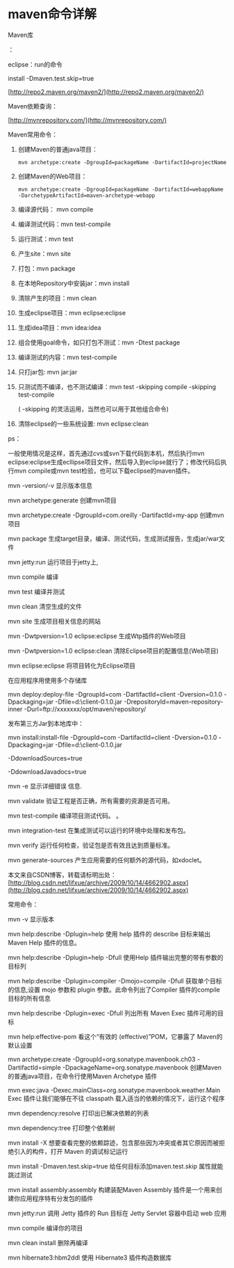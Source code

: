 # maven命令详解

Maven库

：

eclipse：run的命令

install -Dmaven.test.skip=true

[http://repo2.maven.org/maven2/](http://repo2.maven.org/maven2/)

Maven依赖查询：

[http://mvnrepository.com/](http://mvnrepository.com/)

Maven常用命令：

1. 创建Maven的普通java项目：

   `mvn archetype:create -DgroupId=packageName -DartifactId=projectName`

2. 创建Maven的Web项目：

   `mvn archetype:create -DgroupId=packageName -DartifactId=webappName -DarchetypeArtifactId=maven-archetype-webapp`

3. 编译源代码： mvn compile

4. 编译测试代码：mvn test-compile

5. 运行测试：mvn test

6. 产生site：mvn site

7. 打包：mvn package

8. 在本地Repository中安装jar：mvn install

9. 清除产生的项目：mvn clean

10. 生成eclipse项目：mvn eclipse:eclipse

11. 生成idea项目：mvn idea:idea

12. 组合使用goal命令，如只打包不测试：mvn -Dtest package

13. 编译测试的内容：mvn test-compile

14. 只打jar包: mvn jar:jar

15. 只测试而不编译，也不测试编译：mvn test -skipping compile -skipping test-compile

    \( -skipping 的灵活运用，当然也可以用于其他组合命令\)

16. 清除eclipse的一些系统设置:  mvn eclipse:clean

ps：

一般使用情况是这样，首先通过cvs或svn下载代码到本机，然后执行mvn eclipse:eclipse生成ecllipse项目文件，然后导入到eclipse就行了；修改代码后执行mvn compile或mvn test检验，也可以下载eclipse的maven插件。

mvn -version/-v  显示版本信息

mvn archetype:generate        创建mvn项目

mvn archetype:create -DgroupId=com.oreilly -DartifactId=my-app   创建mvn项目

mvn package            生成target目录，编译、测试代码，生成测试报告，生成jar/war文件

mvn jetty:run            运行项目于jetty上,

mvn compile                    编译

mvn test                    编译并测试

mvn clean                    清空生成的文件

mvn site                    生成项目相关信息的网站

mvn -Dwtpversion=1.0 eclipse:eclipse        生成Wtp插件的Web项目

mvn -Dwtpversion=1.0 eclipse:clean        清除Eclipse项目的配置信息\(Web项目\)

mvn eclipse:eclipse                将项目转化为Eclipse项目

在应用程序用使用多个存储库

mvn deploy:deploy-file -DgroupId=com -DartifactId=client -Dversion=0.1.0 -Dpackaging=jar -Dfile=d:\client-0.1.0.jar -DrepositoryId=maven-repository-inner -Durl=ftp://xxxxxxx/opt/maven/repository/

发布第三方Jar到本地库中：

mvn install:install-file -DgroupId=com -DartifactId=client -Dversion=0.1.0 -Dpackaging=jar -Dfile=d:\client-0.1.0.jar

-DdownloadSources=true

-DdownloadJavadocs=true

mvn -e            显示详细错误 信息.

mvn validate        验证工程是否正确，所有需要的资源是否可用。

mvn test-compile    编译项目测试代码。 。

mvn integration-test     在集成测试可以运行的环境中处理和发布包。

mvn verify        运行任何检查，验证包是否有效且达到质量标准。

mvn generate-sources    产生应用需要的任何额外的源代码，如xdoclet。

本文来自CSDN博客，转载请标明出处：[http://blog.csdn.net/lifxue/archive/2009/10/14/4662902.aspx](http://blog.csdn.net/lifxue/archive/2009/10/14/4662902.aspx)

常用命令：

mvn -v 显示版本

mvn help:describe -Dplugin=help 使用 help 插件的  describe 目标来输出 Maven Help 插件的信息。

mvn help:describe -Dplugin=help -Dfull 使用Help 插件输出完整的带有参数的目标列

mvn help:describe -Dplugin=compiler -Dmojo=compile -Dfull 获取单个目标的信息,设置  mojo 参数和  plugin 参数。此命令列出了Compiler 插件的compile 目标的所有信息

mvn help:describe -Dplugin=exec -Dfull 列出所有 Maven Exec 插件可用的目标

mvn help:effective-pom 看这个“有效的 \(effective\)”POM，它暴露了 Maven的默认设置

mvn archetype:create -DgroupId=org.sonatype.mavenbook.ch03 -DartifactId=simple -DpackageName=org.sonatype.mavenbook 创建Maven的普通java项目，在命令行使用Maven Archetype 插件

mvn exec:java -Dexec.mainClass=org.sonatype.mavenbook.weather.Main Exec 插件让我们能够在不往 classpath 载入适当的依赖的情况下，运行这个程序

mvn dependency:resolve 打印出已解决依赖的列表

mvn dependency:tree 打印整个依赖树

mvn install -X 想要查看完整的依赖踪迹，包含那些因为冲突或者其它原因而被拒绝引入的构件，打开 Maven 的调试标记运行

mvn install -Dmaven.test.skip=true 给任何目标添加maven.test.skip 属性就能跳过测试

mvn install assembly:assembly 构建装配Maven Assembly 插件是一个用来创建你应用程序特有分发包的插件

mvn jetty:run 调用 Jetty 插件的 Run 目标在 Jetty Servlet 容器中启动 web 应用

mvn compile 编译你的项目

mvn clean install 删除再编译

mvn hibernate3:hbm2ddl 使用 Hibernate3 插件构造数据库

